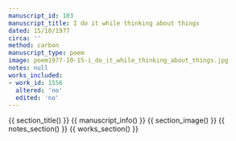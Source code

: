 ```yaml
---
manuscript_id: 103
manuscript_title: I do it while thinking about things
dated: 15/10/1977
circa: ''
method: carbon
manuscript_type: poem
image: poem1977-10-15-i_do_it_while_thinking_about_things.jpg
notes: null
works_included:
- work_id: 1556
  altered: 'no'
  edited: 'no'
---
```


{{ section_title() }}
{{ manuscript_info() }}
{{ section_image() }}
{{ notes_section() }}
{{ works_section() }}
